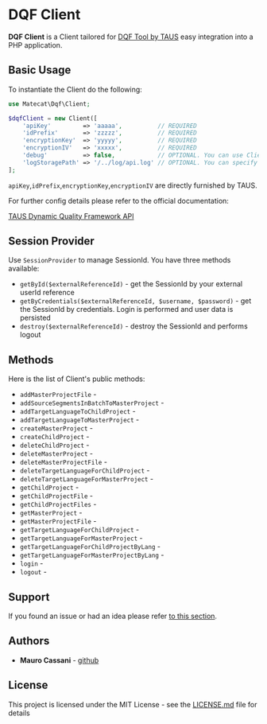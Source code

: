 # DQF Client

**DQF Client** is a Client tailored for [DQF Tool by TAUS](https://www.taus.net/) easy integration into a PHP application.

## Basic Usage

To instantiate the Client do the following:

```php
use Matecat\Dqf\Client;

$dqfClient = new Client([
    'apiKey'         => 'aaaaa',          // REQUIRED 
    'idPrefix'       => 'zzzzz',          // REQUIRED
    'encryptionKey'  => 'yyyyy',          // REQUIRED
    'encryptionIV'   => 'xxxxx',          // REQUIRED
    'debug'          => false,            // OPTIONAL. You can use Client in debug mode 
    'logStoragePath' => '/../log/api.log' // OPTIONAL. You can specify the path of client logs
];
```

`apiKey`,`idPrefix`,`encryptionKey`,`encryptionIV` are directly furnished by TAUS.

For further config details please refer to the official documentation:

[TAUS Dynamic Quality Framework API](https://dqf-api.stag.taus.net/#/)

## Session Provider

Use `SessionProvider` to manage SessionId. You have three methods available:

*   `getById($externalReferenceId)` - get the SessionId by your external userId reference
*   `getByCredentials($externalReferenceId, $username, $password)` -  get the SessionId by credentials. Login is performed and user data is persisted 
*   `destroy($externalReferenceId)` - destroy the SessionId and performs logout

## Methods

Here is the list of Client's public methods:

 * `addMasterProjectFile` -
 * `addSourceSegmentsInBatchToMasterProject` -
 * `addTargetLanguageToChildProject` -
 * `addTargetLanguageToMasterProject` -
 * `createMasterProject` -
 * `createChildProject` -
 * `deleteChildProject` -
 * `deleteMasterProject` -
 * `deleteMasterProjectFile` -
 * `deleteTargetLanguageForChildProject` -
 * `deleteTargetLanguageForMasterProject` -
 * `getChildProject` -
 * `getChildProjectFile` -
 * `getChildProjectFiles` -
 * `getMasterProject` -
 * `getMasterProjectFile` -
 * `getTargetLanguageForChildProject` -
 * `getTargetLanguageForMasterProject` -
 * `getTargetLanguageForChildProjectByLang` -
 * `getTargetLanguageForMasterProjectByLang` -
 * `login` -
 * `logout` -

## Support

If you found an issue or had an idea please refer [to this section](https://github.com/matecat/dqf-client/issues).

## Authors

* **Mauro Cassani** - [github](https://github.com/mauretto78)

## License

This project is licensed under the MIT License - see the [LICENSE.md](LICENSE.md) file for details